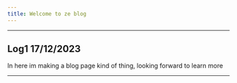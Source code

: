 ```yaml
---
title: Welcome to ze blog
---
```


-----
Log1 17/12/2023
-

In here im making a blog page kind of thing, looking forward to learn more

-----

